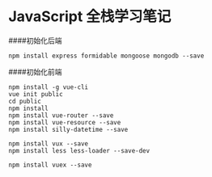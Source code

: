 JavaScript 全栈学习笔记
============

####初始化后端

```
npm install express formidable mongoose mongodb --save
```

####初始化前端

```
npm install -g vue-cli
vue init public
cd public
npm install
npm install vue-router --save
npm install vue-resource --save
npm install silly-datetime --save

npm install vux --save
npm install less less-loader --save-dev

npm install vuex --save
```
